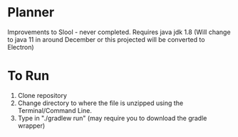 # Planner
Improvements to Slool - never completed.
Requires java jdk 1.8 (Will change to java 11 in around December or this projected will be converted to Electron)

# To Run  
1. Clone repository
2. Change directory to where the file is unzipped using the Terminal/Command Line.  
3. Type in "./gradlew run" (may require you to download the gradle wrapper)  

